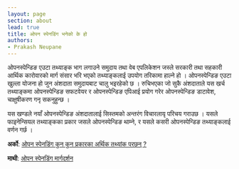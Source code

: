 ```yaml
---
layout: page
section: about
lead: true
title: ओपन स्पेनडिंग भनेको के हो
authors:
- Prakash Neupane
---
```

ओपनस्पेन्डिङ एउटा तथ्याङ्क भाग लगाउने समुदाय तथा वेब एपलिकेशन जस्ले सरकारी तथा सहकारी आर्थिक कारोवारको मार्ग संसार भरि भएको तथ्याङ्कलाई उपयोग तरिकामा हाल्ने हो । ओपनस्पेन्डिङ एउटा खुल्ला योजना हो जुन अंशदाता समुदायबाट चालु भइरहेको छ । रुचिभएका जो सुकै अंशदाताले यस खर्च तथ्याङ्कमा ओपनस्पेन्डिङ सफटवेयर र ओपनस्पेन्डिङ एपिआई प्रयोग गरेर ओपनस्पेन्डिङ डाटावेश, चाक्षुषीकरण गनृ सकनुहुन्छ ।

यस खण्डले नयाँ ओपनस्पेन्डिङ अंशदातालाई सिस्तमको अन्तरंग विचारलायृ परिचय गराउछ । यसले फाइनेन्सियल तथ्याङ्कका प्रकार जसले ओपनस्पेन्डिङ थाम्ने, र यसले कसरी ओपनस्पेन्डिङ तथ्याङ्कलाई वर्णन गर्छ ।

**अर्को**: [ओपन स्पेनडिंग कुन कुन प्रकारका अर्थिक तथ्यांक परछन् ?](../ओपन-स्पेनडिंग-कुन-कुन-प्र/)

**माथी**: [ओपन स्पेनडिंग मार्गदर्शन](../)
